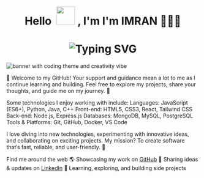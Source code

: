 <h1 align="center">Hello &nbsp;<a href="https://avipatilweb.ml/"><img src="https://github.com/KenanGain/KenanGain/blob/main/icons/wave.gif" width="48"></a> , I'm I'm IMRAN 👨🏻‍💻 </h1>

<h1 align="center">
<img src="https://readme-typing-svg.herokuapp.com?font=Fira+Code&pause=1000&color=ffcf00&center=true&vCenter=true&width=700&lines=Founder+of+IR+Web+Developers;Founder+of+IR+SkillUp;Full-Stack+Developer;Lead+Developer;Hardware+%26+Prototype+Designer;IoT+Enthusiast+(Arduino+%26+Raspberry+Pi);Cloud+%26+DevOps+Engineer;Supabase+%26+File-based+Storage" alt="Typing SVG" />


</h1>

<img src="https://www.irwebdevelopers.com/Imran%20Chintakayamanda.gif" alt="banner with coding theme and creativity vibe">

👋 Welcome to my GitHub! Your support and guidance mean a lot to me as I continue learning and building. Feel free to explore my projects, share your thoughts, and guide me on my journey. 🚀

Some technologies I enjoy working with include:
Languages: JavaScript (ES6+), Python, Java, C++
Front-end: HTML5, CSS3, React, Tailwind CSS
Back-end: Node.js, Express.js
Databases: MongoDB, MySQL, PostgreSQL
Tools & Platforms: Git, GitHub, Docker, VS Code

I love diving into new technologies, experimenting with innovative ideas, and collaborating on exciting projects. My mission? To create software that’s fast, reliable, and user-friendly. 🚀

Find me around the web 🌎
Showcasing my work on <a href="https://github.com/your-github-username">GitHub</a> 📂
Sharing ideas & updates on <a href="https://www.linkedin.com/in/your-linkedin/">LinkedIn</a> 💼
Learning, exploring, and building side projects 
